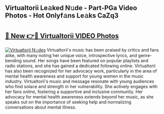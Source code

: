## Virtualtorii Le𝚊ked N𝚞de - Part-PGa Video Photos - Hot Onlyf𝚊ns Le𝚊ks CaZq3

# <h2><a href="http://ab14376.deff.icu/?id=Virtualtorii">🔗 New 👉🔴 Virtualtorii VIDEO Photos</a></h2>

[![Virtualtorii N𝚞des](https://i.imgur.com/rIISA9y.gif)](http://ab14376.deff.icu/?id=Virtualtorii)
Virtualtorii's music has been praised by critics and fans alike, with many noting her unique voice, introspective lyrics, and genre-bending sound. Her songs have been featured on popular playlists and radio stations, and she has gained a dedicated following online. Virtualtorii has also been recognized for her advocacy work, particularly in the area of mental health awareness and support for young women in the music industry. Virtualtorii's music and message resonate with young audiences who find solace and strength in her vulnerability. She actively engages with her fans online, fostering a supportive and inclusive community. Her advocacy for mental health awareness extends beyond her music, as she speaks out on the importance of seeking help and normalizing conversations about mental illness.
